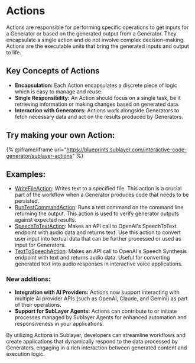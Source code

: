 # Actions

Actions are responsible for performing specific operations to get inputs for a Generator or based on the generated output from a Generator. They encapsulate a single action and do not involve complex decision-making. Actions are the executable units that bring the generated inputs and output to life.

## Key Concepts of Actions

- **Encapsulation:** Each Action encapsulates a discrete piece of logic which is easy to manage and reuse.
- **Single Responsibility:** An Action should focus on a single task, be it retrieving information or making changes based on generated data.
- **Interaction with Generators:** Actions work alongside Generators to fetch necessary data and act on the results produced by Generators.

## Try making your own Action:

{% @iframe/iframe url="https://blueprints.sublayer.com/interactive-code-generator/sublayer-actions" %}

## Examples:

- [WriteFileAction](https://github.com/sublayerapp/tddbot/blob/43297c5da9445bd6c8882d5e3876cff5fc6b2650/lib/tddbot/sublayer/actions/write_file_action.rb): Writes text to a specified file. This action is a crucial part of the workflow when a Generator produces code that needs to be persisted.
- [RunTestCommandAction](https://github.com/sublayerapp/tddbot/blob/43297c5da9445bd6c8882d5e3876cff5fc6b2650/lib/tddbot/sublayer/actions/run_test_command_action.rb): Runs a test command on the command line returning the output. This action is used to verify generator outputs against expected results.
- [SpeechToTextAction](https://github.com/sublayerapp/rails_llm_voice_chat_example/blob/93300f268dde359b58c92a60db4b54d128d9d965/lib/sublayer/actions/speech_to_text_action.rb): Makes an API call to OpenAI's SpeechToText endpoint with audio data and returns text. Use this action to convert user input into textual data that can be further processed or used as input for Generators.
- [TextToSpeechAction](https://github.com/sublayerapp/rails_llm_voice_chat_example/blob/93300f268dde359b58c92a60db4b54d128d9d965/lib/sublayer/actions/text_to_speech_action.rb): Makes an API call to OpenAI's Speech Synthesis endpoint with text and returns audio data. Useful for converting generated text into audio responses in interactive voice applications.

### New additions:

- **Integration with AI Providers:** Actions now support interacting with multiple AI provider APIs (such as OpenAI, Claude, and Gemini) as part of their operations.
- **Support for SubLayer Agents:** Actions can contribute to or initiate processes managed by Sublayer Agents for enhanced automation and responsiveness in your applications.

By utilizing Actions in Sublayer, developers can streamline workflows and create applications that dynamically respond to the data processed by Generators, engaging in a rich interaction between generated content and execution logic.